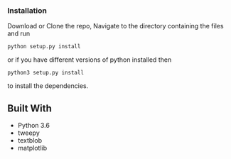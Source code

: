 
### Installation

Download or Clone the repo, Navigate to the directory containing the files and run
```
python setup.py install
```
or if you have different versions of python installed then
```
python3 setup.py install 
```
to install the dependencies.



## Built With

* Python 3.6
* tweepy
* textblob
* matplotlib






